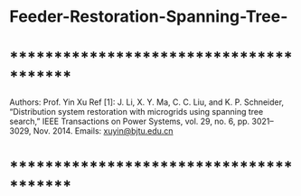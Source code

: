 # Feeder-Restoration-Spanning-Tree-

# ***************************************
Authors: Prof. Yin Xu
Ref [1]: J. Li, X. Y. Ma, C. C. Liu, and K. P. Schneider, “Distribution system restoration with microgrids using spanning tree search,” IEEE Transactions on Power Systems, vol. 29, no. 6, pp. 3021–3029, Nov. 2014.
Emails: xuyin@bjtu.edu.cn
#  ***************************************
